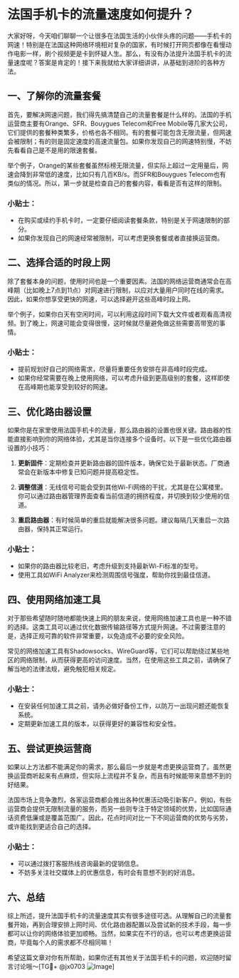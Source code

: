 # 法国手机卡的流量速度如何提升？

大家好呀，今天咱们聊聊一个让很多在法国生活的小伙伴头疼的问题——手机卡的网速！特别是在法国这种网络环境相对复杂的国家，有时候打开网页都像在看慢动作电影一样，刷个视频更是卡到怀疑人生。那么，有没有办法提升法国手机卡的流量速度呢？答案是肯定的！接下来我就给大家详细讲讲，从基础到进阶的各种方法。

## 一、了解你的流量套餐

首先，要解决网速问题，我们得先搞清楚自己的流量套餐是什么样的。法国的手机运营商主要有Orange、SFR、Bouygues Telecom和Free Mobile等几家大公司，它们提供的套餐种类繁多，价格也各不相同。有的套餐可能包含无限流量，但网速会被限制；有的则是固定速度的高速流量包。如果你发现自己的网速特别慢，不妨先看看自己是不是用的限速套餐。

举个例子，Orange的某些套餐虽然标榜无限流量，但实际上超过一定用量后，网速会降到非常低的速度，比如只有几百KB/s。而SFR和Bouygues Telecom也有类似的情况。所以，第一步就是检查自己的套餐内容，看看是否有这样的限制。

### 小贴士：
- 在购买或续约手机卡时，一定要仔细阅读套餐条款，特别是关于网速限制的部分。
- 如果你发现自己的网速经常被限制，可以考虑更换套餐或者直接换运营商。

## 二、选择合适的时段上网

除了套餐本身的问题，使用时间也是一个重要因素。法国的网络运营商通常会在高峰期（比如晚上7点到11点）对网速进行限制，以应对大量用户同时在线的需求。因此，如果你想享受更快的网速，可以选择避开这些高峰时段上网。

举个例子，如果你白天有空闲时间，可以利用这段时间下载大文件或者观看高清视频。到了晚上，网速可能会变得很慢，这时候就尽量避免做这些需要高带宽的事情。

### 小贴士：
- 提前规划好自己的网络需求，尽量将重要任务安排在非高峰时段完成。
- 如果你经常需要在晚上使用网络，可以考虑升级到更高级别的套餐，这样即使在高峰期也能享受到较好的网速。

## 三、优化路由器设置

如果你是在家里使用法国手机卡的流量，那么路由器的设置也很关键。路由器的性能直接影响到你的网络体验，尤其是当你连接多个设备时。以下是一些优化路由器设置的小技巧：

1. **更新固件**：定期检查并更新路由器的固件版本，确保它处于最新状态。厂商通常会在新版本中修复已知问题并提高稳定性。
   
2. **调整信道**：无线信号可能会受到其他Wi-Fi网络的干扰，尤其是在公寓楼里。你可以通过路由器管理界面查看当前信道的拥挤程度，并切换到较少使用的信道。

3. **重启路由器**：有时候简单的重启就能解决很多问题。建议每隔几天重启一次路由器，保持其正常运行。

### 小贴士：
- 如果你的路由器比较老旧，考虑升级到支持最新Wi-Fi标准的型号。
- 使用工具如WiFi Analyzer来检测周围信号强度，帮助你找到最佳信道。

## 四、使用网络加速工具

对于那些希望随时随地都能快速上网的朋友来说，使用网络加速工具也是一种不错的选择。这类工具可以通过优化数据传输路径等方式提升网速。不过需要注意的是，选择正规可靠的软件非常重要，以免造成不必要的安全风险。

常见的网络加速工具有Shadowsocks、WireGuard等，它们可以帮助绕过某些地区的网络限制，从而获得更高的访问速度。当然，在使用这些工具之前，请确保了解当地的法律法规，避免触犯相关规定。

### 小贴士：
- 在安装任何加速工具之前，请务必做好备份工作，以防万一出现问题还能恢复系统。
- 定期更新加速工具的版本，以获得更好的兼容性和安全性。

## 五、尝试更换运营商

如果以上方法都不能满足你的需求，那么最后一步就是考虑更换运营商了。虽然更换运营商听起来有点麻烦，但实际上流程并不复杂，而且有时候能带来意想不到的好结果。

法国市场上竞争激烈，各家运营商都会推出各种优惠活动吸引新客户。例如，有些运营商会提供无限制流量的服务，而另一些则专注于特定领域的优势，比如国际通话资费低廉或是覆盖范围广。因此，花点时间对比一下不同运营商的优势与劣势，或许能找到更适合自己的选择。

### 小贴士：
- 可以通过拨打客服热线咨询最新的促销信息。
- 不妨多关注社交媒体上的优惠信息，有时会有意想不到的好消息。

## 六、总结

综上所述，提升法国手机卡的流量速度其实有很多途径可选。从理解自己的流量套餐开始，再到合理安排上网时间、优化路由器配置以及尝试新的技术手段，每一步都可以让你的网络体验更加顺畅。当然，如果实在不行的话，也可以考虑更换运营商，毕竟每个人的需求都不尽相同嘛！

希望这篇文章对你有所帮助，如果你还有其他关于法国手机卡的问题，欢迎随时留言讨论哦～[TG💪+ @jx0703 ![Image](https://github.com/user-attachments/assets/dbca1d08-cadb-493c-b0ec-ad6f7a83f270)]